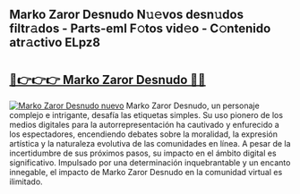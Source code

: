 ## Marko Zaror Desnudo N𝚞𝚎vos desn𝚞dos filtr𝚊dos - Parts-emI F𝚘tos vid𝚎o - C𝚘ntenido atr𝚊ctivo ELpz8

# <h2><a href="http://mb3k80t.tromn.icu/?c=Marko+Zaror+Desnudo">🔗👉👉👉 Marko Zaror Desnudo 🔗🔗</a></h2>

[![Marko Zaror Desnudo nuevo](https://i.imgur.com/pEAQMta.gif)](http://mb3k80t.tromn.icu/?c=Marko+Zaror+Desnudo)
Marko Zaror Desnudo, un personaje complejo e intrigante, desafía las etiquetas simples. Su uso pionero de los medios digitales para la autorrepresentación ha cautivado y enfurecido a los espectadores, encendiendo debates sobre la moralidad, la expresión artística y la naturaleza evolutiva de las comunidades en línea. A pesar de la incertidumbre de sus próximos pasos, su impacto en el ámbito digital es significativo. Impulsado por una determinación inquebrantable y un encanto innegable, el impacto de Marko Zaror Desnudo en la comunidad virtual es ilimitado.

